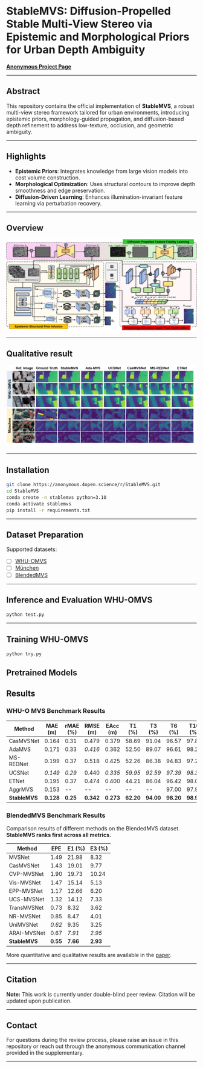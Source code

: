 # StableMVS: Diffusion-Propelled Stable Multi-View Stereo via Epistemic and Morphological Priors for Urban Depth Ambiguity


**[Anonymous Project Page](https://anonymous.4open.science/r/StableMVS)**  

---

## Abstract  

This repository contains the official implementation of **StableMVS**, a robust multi-view stereo framework tailored for urban environments, introducing epistemic priors, morphology-guided propagation, and diffusion-based depth refinement to address low-texture, occlusion, and geometric ambiguity.

---

## Highlights

- **Epistemic Priors**: Integrates knowledge from large vision models into cost volume construction.
- **Morphological Optimization**: Uses structural contours to improve depth smoothness and edge preservation.
- **Diffusion-Driven Learning**: Enhances illumination-invariant feature learning via perturbation recovery.

---

## Overview

![Overview](./img/overall.png)

---
## Qualitative result

![Overview](./img/whu_mhun.png)

---
## Installation

```bash
git clone https://anonymous.4open.science/r/StableMVS.git
cd StableMVS
conda create -n stablemvs python=3.10
conda activate stablemvs
pip install -r requirements.txt
```

---

## Dataset Preparation

Supported datasets:

- [ ] [WHU-OMVS](https://gpcv.whu.edu.cn/data/WHU_OMVS_dataset/WHU_dataset.htm)
- [ ] [München](https://phowo.ifp.uni-stuttgart.de/publications/phowo13/240Haala-new.pdf)
- [ ] [BlendedMVS ](https://github.com/YoYo000/BlendedMVS)

---

## Inference and Evaluation WHU-OMVS

```bash
python test.py 
```

---

## Training WHU-OMVS

```bash
python try.py
```

## 

## Pretrained Models





## Results
### WHU-O MVS Benchmark Results

| **Method**     | **MAE (m)** | **rMAE (%)** | **RMSE (m)** | **EAcc (m)** | **T1 (%)** | **T3 (%)** | **T6 (%)** | **T10 (%)** |
|----------------|-------------|--------------|--------------|--------------|------------|------------|------------|-------------|
| CasMVSNet      | 0.164       | 0.31         | 0.479        | 0.379        | 58.69      | 91.04      | 96.57      | 97.89       |
| AdaMVS         | 0.171       | 0.33         | _0.416_      | 0.362        | 52.50      | 89.07      | 96.61      | 98.25       |
| MS-REDNet      | 0.199       | 0.37         | 0.518        | 0.425        | 52.26      | 86.38      | 94.83      | 97.20       |
| UCSNet         | _0.149_     | _0.29_       | 0.440        | _0.335_      | _59.95_    | _92.59_    | _97.39_    | _98.37_     |
| ETNet          | 0.195       | 0.37         | 0.474        | 0.400        | 44.21      | 86.04      | 96.42      | 98.02       |
| AggrMVS        | 0.153       | --           | --           | --           | --         | --         | 97.00      | 97.96       |
| **StableMVS**  | **0.128**   | **0.25**     | **0.342**    | **0.273**    | **62.20**  | **94.00**  | **98.20**  | **98.97**   |





### BlendedMVS Benchmark Results

Comparison results of different methods on the BlendedMVS dataset. **StableMVS ranks first across all metrics.**

| **Method**       | **EPE** | **E1 (%)** | **E3 (%)** |
|------------------|---------|------------|------------|
| MVSNet           | 1.49    | 21.98      | 8.32       |
| CasMVSNet        | 1.43    | 19.01      | 9.77       |
| CVP-MVSNet       | 1.90    | 19.73      | 10.24      |
| Vis-MVSNet       | 1.47    | 15.14      | 5.13       |
| EPP-MVSNet       | 1.17    | 12.66      | 6.20       |
| UCS-MVSNet       | 1.32    | 14.12      | 7.33       |
| TransMVSNet      | 0.73    | 8.32       | 3.62       |
| NR-MVSNet        | 0.85    | 8.47       | 4.01       |
| UniMVSNet        | _0.62_  | 9.35       | 3.25       |
| ARAI-MVSNet      | 0.67    | _7.91_     | _2.95_     |
| **StableMVS**    | **0.55**| **7.66**   | **2.93**   |




More quantitative and qualitative results are available in the [paper](#).

---

## Citation

**Note:** This work is currently under double-blind peer review. Citation will be updated upon publication.

---

## Contact

For questions during the review process, please raise an issue in this repository or reach out through the anonymous communication channel provided in the supplementary.

---
